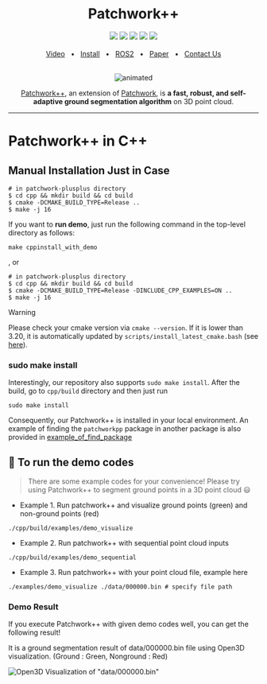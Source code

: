 <div align="center">
    <h1>Patchwork++</h1>
    <a href="https://github.com/url-kaist/patchwork-plusplus/tree/master/patchworkpp"><img src="https://img.shields.io/badge/-C++-blue?logo=cplusplus" /></a>
    <a href="https://github.com/url-kaist/patchwork-plusplus/tree/master"><img src="https://img.shields.io/badge/Python-3670A0?logo=python&logoColor=ffdd54" /></a>
    <a href="https://github.com/url-kaist/patchwork-plusplus/tree/master/ros"><img src="https://img.shields.io/badge/ROS2-Humble-blue" /></a>
    <a href="https://github.com/url-kaist/patchwork-plusplus/tree/master"><img src="https://img.shields.io/badge/Linux-FCC624?logo=linux&logoColor=black" /></a>
    <a href="https://ieeexplore.ieee.org/document/9981561"><img src="https://img.shields.io/badge/DOI-10.1109/IROS47612.2022.9981561-004088.svg"/>
    <br />
    <br />
    <a href=https://www.youtube.com/watch?v=fogCM159GRk>Video</a>
    <span>&nbsp;&nbsp;•&nbsp;&nbsp;</span>
    <a href="https://github.com/url-kaist/patchwork-plusplus/tree/master/README.md###Python">Install</a>
    <span>&nbsp;&nbsp;•&nbsp;&nbsp;</span>
    <a href="https://github.com/url-kaist/patchwork-plusplus/tree/master/ros">ROS2</a>
    <span>&nbsp;&nbsp;•&nbsp;&nbsp;</span>
    <a href=https://www.youtube.com/watch?v=fogCM159GRk>Paper</a>
    <span>&nbsp;&nbsp;•&nbsp;&nbsp;</span>
    <a href=https://github.com/url-kaist/patchwork-plusplus/issues>Contact Us</a>
  <br />
  <br />
  <p align="center"><img src=../pictures/patchwork++.gif alt="animated" /></p>

  [Patchwork++][arXivlink], an extension of [Patchwork][patchworklink], is **a fast, robust, and self-adaptive ground segmentation algorithm** on 3D point cloud.
</div>

[arXivlink]: https://arxiv.org/abs/2207.11919
[patchworklink]: https://github.com/LimHyungTae/patchwork

---

# Patchwork++ in C++

## Manual Installation Just in Case

```commandline
# in patchwork-plusplus directory
$ cd cpp && mkdir build && cd build
$ cmake -DCMAKE_BUILD_TYPE=Release ..
$ make -j 16
```

If you want to **run demo**, just run the following command in the top-level directory as follows:

```commandline
make cppinstall_with_demo
```

, or 

```commandline
# in patchwork-plusplus directory
$ cd cpp && mkdir build && cd build
$ cmake -DCMAKE_BUILD_TYPE=Release -DINCLUDE_CPP_EXAMPLES=ON ..
$ make -j 16
```

> [!WARNING]  
> Please check your cmake version via `cmake --version`.
> If it is lower than 3.20, it is automatically updated by `scripts/install_latest_cmake.bash` (see [here](https://github.com/url-kaist/patchwork-plusplus/blob/master/cpp/CMakeLists.txt#L31)).

### sudo make install

Interestingly, our repository also supports `sudo make install`.
After the build, go to `cpp/build` directory and then just run

```commandline
sudo make install
```

Consequently, our Patchwork++ is installed in your local environment.
An example of finding the `patchworkpp` package in another package is also provided in [example_of_find_package](https://github.com/url-kaist/patchwork-plusplus/tree/master/cpp/example_of_find_package)


## :runner: To run the demo codes
> There are some example codes for your convenience!
> Please try using Patchwork++ to segment ground points in a 3D point cloud :smiley:


* Example 1. Run patchwork++ and visualize ground points (green) and non-ground points (red)
```commandline
./cpp/build/examples/demo_visualize
```

* Example 2. Run patchwork++ with sequential point cloud inputs 
```commandline
./cpp/build/examples/demo_sequential
```

* Example 3. Run patchwork++ with your point cloud file, example here
```commandline
./examples/demo_visualize ./data/000000.bin # specify file path
```

### Demo Result
If you execute Patchwork++ with given demo codes well, you can get the following result!

It is a ground segmentation result of data/000000.bin file using Open3D visualization. (Ground : Green, Nonground : Red)

![Open3D Visualization of "data/000000.bin"](../pictures/demo_000000.png)

